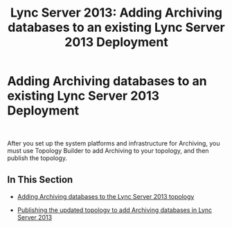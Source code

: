 ﻿---
title: 'Lync Server 2013: Adding Archiving databases to an existing Lync Server 2013 Deployment'
TOCTitle: Adding Archiving databases to an existing Lync Server 2013 Deployment
ms:assetid: 7350a6f7-6ed7-4fa7-b12d-e1858b93f9c0
ms:mtpsurl: https://technet.microsoft.com/en-us/library/JJ204997(v=OCS.15)
ms:contentKeyID: 48184482
ms.date: 07/23/2014
mtps_version: v=OCS.15
---

# Adding Archiving databases to an existing Lync Server 2013 Deployment

 


After you set up the system platforms and infrastructure for Archiving, you must use Topology Builder to add Archiving to your topology, and then publish the topology.

## In This Section

  - [Adding Archiving databases to the Lync Server 2013 topology](lync-server-2013-adding-archiving-databases-to-the-lync-server-2013-topology.md)

  - [Publishing the updated topology to add Archiving databases in Lync Server 2013](lync-server-2013-publishing-the-updated-topology-to-add-archiving-databases.md)

